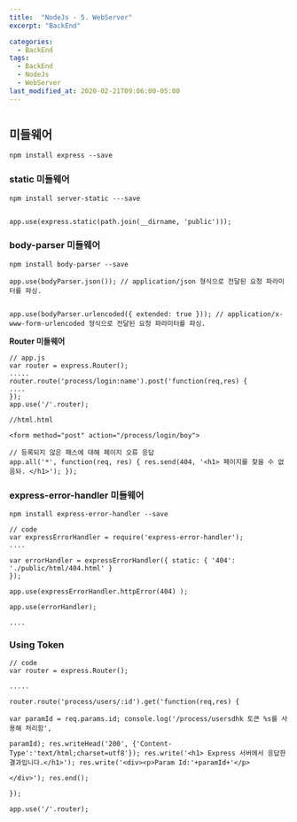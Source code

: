 ```yaml
---
title:  "NodeJs - 5. WebServer"
excerpt: "BackEnd"

categories:
  - BackEnd
tags:
  - BackEnd
  - NodeJs
  - WebServer
last_modified_at: 2020-02-21T09:06:00-05:00
---
```

# 

## 미들웨어

    
    npm install express --save

### **static 미들웨어**

    
    npm install server-static ---save

    
    app.use(express.static(path.join(__dirname, 'public')));

### **body-parser 미들웨어**

    
    npm install body-parser --save

    app.use(bodyParser.json()); // application/json 형식으로 전달된 요청 파라미터를 파싱.

    
    app.use(bodyParser.urlencoded({ extended: true })); // application/x-www-form-urlencoded 형식으로 전달된 요청 파라미터를 파싱.

**Router 미들웨어**

    
    // app.js
    var router = express.Router();
    .....
    router.route('process/login:name').post('function(req,res) {
    ....
    });
    app.use('/'.router);

    //html.html
    
    <form method="post" action="/process/login/boy">
    
    // 등록되지 않은 패스에 대해 페이지 오류 응답
    app.all('*', function(req, res) { res.send(404, '<h1> 페이지를 찾을 수 없음돠. </h1>'); });

### **express-error-handler 미들웨어**

    
    npm install express-error-handler --save

    // code
    var expressErrorHandler = require('express-error-handler');
    ....
    
    var errorHandler = expressErrorHandler({ static: { '404': './public/html/404.html' }
    });
    
    app.use(expressErrorHandler.httpError(404) );
    
    app.use(errorHandler);
    
    ....

### **Using Token**

    
    // code
    var router = express.Router();
    
    .....
    
    router.route('process/users/:id').get('function(req,res) {
    
    var paramId = req.params.id; console.log('/process/usersdhk 토큰 %s를 사용해 처리함', 
    
    paramId); res.writeHead('200', {'Content-Type':'text/html;charset=utf8'}); res.write('<h1> Express 서버에서 응답한 결과입니다.</h1>'); res.write('<div><p>Param Id:'+paramId+'</p>
    
    </div>'); res.end();
    
    });
    
    app.use('/'.router);